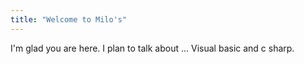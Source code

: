 ```yaml
---
title: "Welcome to Milo's"
---
```


I'm glad you are here. I plan to talk about ...
Visual basic and c sharp.
